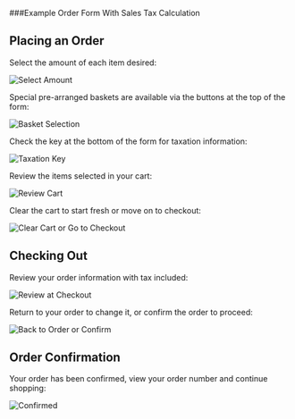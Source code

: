 ###Example Order Form With Sales Tax Calculation

## Placing an Order

Select the amount of each item desired:

![Select Amount](https://firebasestorage.googleapis.com/v0/b/tax-app-9496a.appspot.com/o/select-amount.png?alt=media&token=60ab2263-c7f7-48c4-8527-9605c845000d)

Special pre-arranged baskets are available via the buttons at the top of the form:

![Basket Selection](https://firebasestorage.googleapis.com/v0/b/tax-app-9496a.appspot.com/o/baskets.png?alt=media&token=66b8d08a-4607-4747-b8b6-0f87342956bd)

Check the key at the bottom of the form for taxation information:

![Taxation Key](https://firebasestorage.googleapis.com/v0/b/tax-app-9496a.appspot.com/o/taxation-key.png?alt=media&token=b3d51c7d-9d97-4b98-bcbc-91475b6b2ac5)

Review the items selected in your cart:

![Review Cart](https://firebasestorage.googleapis.com/v0/b/tax-app-9496a.appspot.com/o/cart.png?alt=media&token=8b874144-b856-4581-b5c2-58ddcc251501)

Clear the cart to start fresh or move on to checkout:

![Clear Cart or Go to Checkout](https://firebasestorage.googleapis.com/v0/b/tax-app-9496a.appspot.com/o/clear-cart-or-checkout.png?alt=media&token=ffcc7644-fe36-4ac3-bece-17ce3d3f075f)

## Checking Out

Review your order information with tax included:

![Review at Checkout](https://firebasestorage.googleapis.com/v0/b/tax-app-9496a.appspot.com/o/review-at-checkout.png?alt=media&token=152374c9-49ac-49ab-9738-00796fbe0ac8)

Return to your order to change it, or confirm the order to proceed:

![Back to Order or Confirm](https://firebasestorage.googleapis.com/v0/b/tax-app-9496a.appspot.com/o/back-to-order-or-confirm.png?alt=media&token=98c96b2e-c55a-4dc4-a72b-ccf752038822)

## Order Confirmation

Your order has been confirmed, view your order number and continue shopping: 

![Confirmed](https://firebasestorage.googleapis.com/v0/b/tax-app-9496a.appspot.com/o/confirmed.png?alt=media&token=b1c8c09c-2146-491a-9346-763387893fc4)